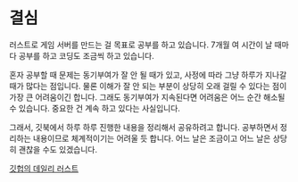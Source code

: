 # 결심 

러스트로 게임 서버를 만드는 걸 목표로 공부를 하고 있습니다. 7개월 여 시간이 날 때마다 
공부를 하고 코딩도 조금씩 하고 있습니다. 

혼자 공부할 때 문제는 동기부여가 잘 안 될 때가 있고, 사정에 따라 그냥 하루가 지나갈 때가 
많다는 점입니다. 물론 이해가 잘 안 되는 부분이 상당히 오래 걸릴 수 있다는 점이 가장 큰 
어려움이긴 합니다. 그래도 동기부여가 지속된다면 어려움은 어느 순간 해소될 수 있습니다. 
중요한 건 계속 하고 있다는 사실입니다. 

그래서, 깃북에서 하루 하루 진행한 내용을 정리해서 공유하려고 합니다. 공부하면서 정리하는 
내용이므로 체계적이기는 어려울 듯 합니다. 어느 날은 조금이고 어느 날은 상당히 괜찮을 수도 
있겠습니다. 

[깃헙의 데일리 러스트](https://github.com/nolmelab/daily_rust.git)

